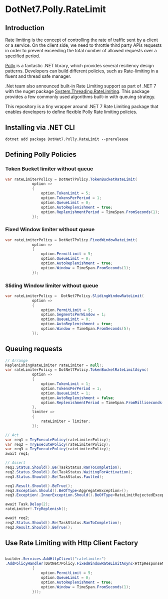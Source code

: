 # DotNet7.Polly.RateLimit

## Introduction

Rate limiting is the concept of controlling the rate of traffic sent by a client or a service. On the client side, we need to throttle third party APIs requests in order to prevent exceeding the total number of allowed requests over a specified period.

[Polly](https://github.com/App-vNext/Polly) is a fantastic .NET library, which provides several resiliency design patterns. Developers can build different policies, such as Rate-limiting in a fluent and thread safe manager.

.Net team also announced built-in Rate Limiting support as part of .NET 7 with the nuget package [System.Threading.RateLimiting](https://www.nuget.org/packages/DotNet7.Polly.RateLimit/). This package provides a few commonly used algorithms built-in with queuing strategy.

This repository is a tiny wrapper around .NET 7 Rate Limiting package that enables developers to define flexible Polly Rate limiting policies.

## Installing via .NET CLI

```shell
dotnet add package DotNet7.Polly.RateLimit --prerelease
```

## Defining Polly Policies

### Token Bucket limiter without queue

```c#
var rateLimiterPolicy = DotNet7Policy.TokenBucketRateLimit(
            option =>
            {
                option.TokenLimit = 5;
                option.TokensPerPeriod = 1;
                option.QueueLimit = 0;
                option.AutoReplenishment = true;
                option.ReplenishmentPeriod = TimeSpan.FromSeconds(1);
            });
```

### Fixed Window limiter without queue

```c#
var rateLimiterPolicy = DotNet7Policy.FixedWindowRateLimit(
            option =>
            {
                option.PermitLimit = 5;
                option.QueueLimit = 0;
                option.AutoReplenishment = true;
                option.Window = TimeSpan.FromSeconds(1);
            });
```

### Sliding Window limiter without queue

```c#
var rateLimiterPolicy =  DotNet7Policy.SlidingWindowRateLimit(
            option =>
            {
                option.PermitLimit = 5;
                option.SegmentsPerWindow = 1;
                option.QueueLimit = 0;
                option.AutoReplenishment = true;
                option.Window = TimeSpan.FromSeconds(5);
            });
```


## Queuing requests
```c#
// Arrange
ReplenishingRateLimiter rateLimiter = null!;
var rateLimiterPolicy = DotNet7Policy.TokenBucketRateLimitAsync(
            option =>
            {
                option.TokenLimit = 1;
                option.TokensPerPeriod = 1;
                option.QueueLimit = 1;
                option.AutoReplenishment = false;
                option.ReplenishmentPeriod = TimeSpan.FromMilliseconds(1);
            },
            limiter =>
            {
                rateLimiter = limiter;
            });

// Act
var req1 = TryExecutePolicy(rateLimiterPolicy);
var req2 = TryExecutePolicy(rateLimiterPolicy);
var req3 = TryExecutePolicy(rateLimiterPolicy);
await req1;

// Assert
req1.Status.Should().Be(TaskStatus.RanToCompletion);
req2.Status.Should().Be(TaskStatus.WaitingForActivation);
req3.Status.Should().Be(TaskStatus.Faulted);

req1.Result.Should().BeTrue();
req3.Exception.Should().BeOfType<AggregateException>();
req3.Exception!.InnerException.Should().BeOfType<RateLimitRejectedException>();

await Task.Delay(2);
rateLimiter!.TryReplenish();

await req2;
req2.Status.Should().Be(TaskStatus.RanToCompletion);
req2.Result.Should().BeTrue();
```

## Use Rate Limiting with Http Client Factory
```c#

builder.Services.AddHttpClient("ratelimiter")
.AddPolicyHandler(DotNet7Policy.FixedWindowRateLimitAsync<HttpResponseMessage>( option =>
            {
                option.PermitLimit = 5;
                option.QueueLimit = 0;
                option.AutoReplenishment = true;
                option.Window = TimeSpan.FromSeconds(1);
            }));

```